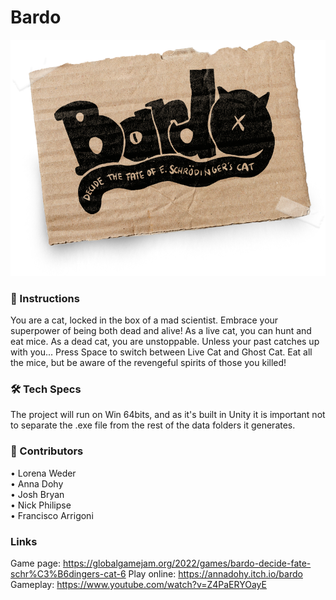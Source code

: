 # Bardo

![Bardo](https://github.com/lorenaweder/ggj2022/blob/main/Assets/UI%20Images/START_SCREEN_LOGO.png?raw=true)

### 🤔 Instructions

You are a cat, locked in the box of a mad scientist. Embrace your superpower of being both dead and alive! As a live cat, you can hunt and eat mice. As a dead cat, you are unstoppable. Unless your past catches up with you... Press Space to switch between Live Cat and Ghost Cat. Eat all the mice, but be aware of the revengeful spirits of those you killed!

### 🛠 Tech Specs

The project will run on Win 64bits, and as it's built in Unity it is important not to separate the .exe file from the rest of the data folders it generates.

### 🤝 Contributors

• Lorena Weder \
• Anna Dohy \
• Josh Bryan \
• Nick Philipse \
• Francisco Arrigoni

### Links

Game page: https://globalgamejam.org/2022/games/bardo-decide-fate-schr%C3%B6dingers-cat-6
Play online: https://annadohy.itch.io/bardo
Gameplay: https://www.youtube.com/watch?v=Z4PaERYOayE 
